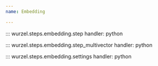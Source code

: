 ```yaml
---
name: Embedding

---
```



::: wurzel.steps.embedding.step
    handler: python

::: wurzel.steps.embedding.step_multivector
    handler: python

::: wurzel.steps.embedding.settings
    handler: python